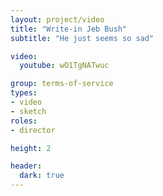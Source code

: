 ```yaml
---
layout: project/video
title: "Write-in Jeb Bush"
subtitle: "He just seems so sad"

video:
  youtube: wO1TgNATwuc

group: terms-of-service
types:
- video
- sketch
roles:
- director

height: 2

header:
  dark: true
---
```

